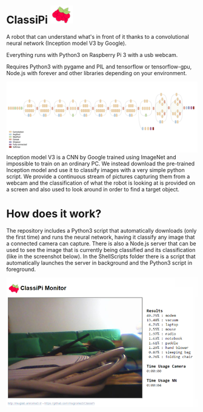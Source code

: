 # ClassiPi <img src="/logo.png" width="60" alt="logo" />


A robot that can understand what's in front of it thanks to a convolutional neural network (Inception model V3 by Google).

Everything runs with Python3 on Raspberry Pi 3 with a usb webcam.

Requires Python3 with pygame and PIL and tensorflow or tensorflow-gpu, Node.js with forever and other libraries depending on your environment. 

![Inception V3 Architecture](inceptionV3Architecture.png)
Inception model V3 is a CNN by Google trained using ImageNet and impossible to train on an ordinary PC. We instead download the pre-trained Inception model and use it to classify images with a very simple python script. 
We provide a continuous stream of pictures capturing them from a webcam and the classification of what the robot is looking at is provided on a screen and also used to look around in order to find a target object. 

# How does it work?
The repository includes a Python3 script that automatically downloads (only the first time) and runs the neural network, having it classify any image that a connected camera can capture. 
There is also a Node.js server that can be used to see the image that is currently being classified and its classification (like in the screenshot below). 
In the ShellScripts folder there is a script that automatically launches the server in background and the Python3 script in foreground.

![screenshot](screenshot.png)
